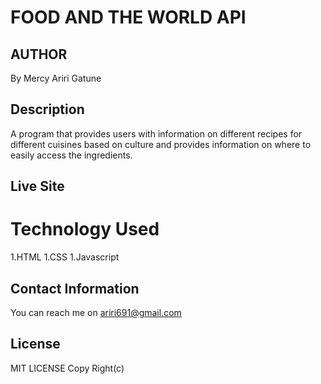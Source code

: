 # FOOD AND THE WORLD API

## AUTHOR
By Mercy Ariri Gatune

## Description
A program that provides users with  information on different recipes for different cuisines based on culture and provides information on where to easily access the ingredients.
## Live Site

# Technology Used
1.HTML
1.CSS
1.Javascript

## Contact Information
You can reach me on ariri691@gmail.com

## License
MIT LICENSE
Copy Right(c)